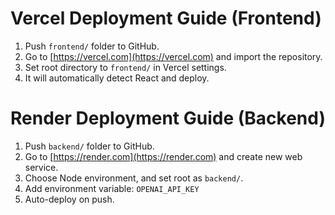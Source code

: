 
# Vercel Deployment Guide (Frontend)

1. Push `frontend/` folder to GitHub.
2. Go to [https://vercel.com](https://vercel.com) and import the repository.
3. Set root directory to `frontend/` in Vercel settings.
4. It will automatically detect React and deploy.

# Render Deployment Guide (Backend)

1. Push `backend/` folder to GitHub.
2. Go to [https://render.com](https://render.com) and create new web service.
3. Choose Node environment, and set root as `backend/`.
4. Add environment variable: `OPENAI_API_KEY`
5. Auto-deploy on push.

